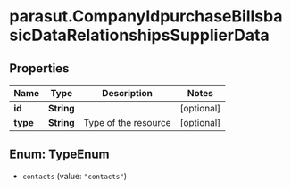 # parasut.CompanyIdpurchaseBillsbasicDataRelationshipsSupplierData

## Properties
Name | Type | Description | Notes
------------ | ------------- | ------------- | -------------
**id** | **String** |  | [optional] 
**type** | **String** | Type of the resource | [optional] 


<a name="TypeEnum"></a>
## Enum: TypeEnum


* `contacts` (value: `"contacts"`)




